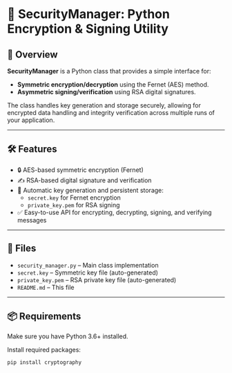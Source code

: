 # 🔐 SecurityManager: Python Encryption & Signing Utility

## 📖 Overview

**SecurityManager** is a Python class that provides a simple interface for:
- **Symmetric encryption/decryption** using the Fernet (AES) method.
- **Asymmetric signing/verification** using RSA digital signatures.

The class handles key generation and storage securely, allowing for encrypted data handling and integrity verification across multiple runs of your application.

---

## 🛠️ Features

- 🔒 AES-based symmetric encryption (Fernet)
- ✍️ RSA-based digital signature and verification
- 🧠 Automatic key generation and persistent storage:
  - `secret.key` for Fernet encryption
  - `private_key.pem` for RSA signing
- ✅ Easy-to-use API for encrypting, decrypting, signing, and verifying messages

---

## 📂 Files

- `security_manager.py` – Main class implementation
- `secret.key` – Symmetric key file (auto-generated)
- `private_key.pem` – RSA private key file (auto-generated)
- `README.md` – This file

---

## 📦 Requirements

Make sure you have Python 3.6+ installed.

Install required packages:

```bash
pip install cryptography

